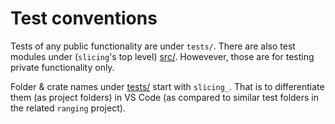 # Test conventions
Tests of any public functionality are under `tests/`. There are also test
modules under (`slicing`'s top level) [src/](./src/). Howevever, those are for
testing private functionality only.

Folder & crate names under [tests/](./tests/) start with `slicing_`. That is to
differentiate them (as project folders) in VS Code (as compared to similar test
folders in the related `ranging` project).